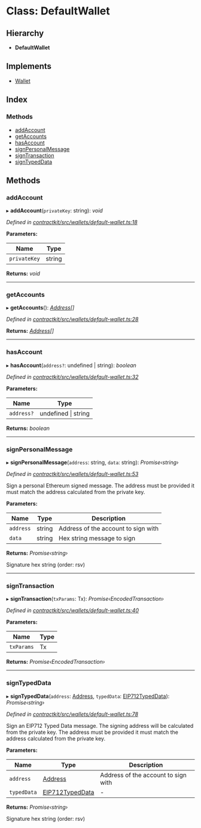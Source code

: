 # Class: DefaultWallet

## Hierarchy

* **DefaultWallet**

## Implements

* [Wallet](../interfaces/_contractkit_src_wallets_wallet_.wallet.md)

## Index

### Methods

* [addAccount](_contractkit_src_wallets_default_wallet_.defaultwallet.md#addaccount)
* [getAccounts](_contractkit_src_wallets_default_wallet_.defaultwallet.md#getaccounts)
* [hasAccount](_contractkit_src_wallets_default_wallet_.defaultwallet.md#hasaccount)
* [signPersonalMessage](_contractkit_src_wallets_default_wallet_.defaultwallet.md#signpersonalmessage)
* [signTransaction](_contractkit_src_wallets_default_wallet_.defaultwallet.md#signtransaction)
* [signTypedData](_contractkit_src_wallets_default_wallet_.defaultwallet.md#signtypeddata)

## Methods

###  addAccount

▸ **addAccount**(`privateKey`: string): *void*

*Defined in [contractkit/src/wallets/default-wallet.ts:18](https://github.com/celo-org/celo-monorepo/blob/master/packages/contractkit/src/wallets/default-wallet.ts#L18)*

**Parameters:**

Name | Type |
------ | ------ |
`privateKey` | string |

**Returns:** *void*

___

###  getAccounts

▸ **getAccounts**(): *[Address](../modules/_contractkit_src_base_.md#address)[]*

*Defined in [contractkit/src/wallets/default-wallet.ts:28](https://github.com/celo-org/celo-monorepo/blob/master/packages/contractkit/src/wallets/default-wallet.ts#L28)*

**Returns:** *[Address](../modules/_contractkit_src_base_.md#address)[]*

___

###  hasAccount

▸ **hasAccount**(`address?`: undefined | string): *boolean*

*Defined in [contractkit/src/wallets/default-wallet.ts:32](https://github.com/celo-org/celo-monorepo/blob/master/packages/contractkit/src/wallets/default-wallet.ts#L32)*

**Parameters:**

Name | Type |
------ | ------ |
`address?` | undefined &#124; string |

**Returns:** *boolean*

___

###  signPersonalMessage

▸ **signPersonalMessage**(`address`: string, `data`: string): *Promise‹string›*

*Defined in [contractkit/src/wallets/default-wallet.ts:53](https://github.com/celo-org/celo-monorepo/blob/master/packages/contractkit/src/wallets/default-wallet.ts#L53)*

Sign a personal Ethereum signed message.
The address must be provided it must match the address calculated from the private key.

**Parameters:**

Name | Type | Description |
------ | ------ | ------ |
`address` | string | Address of the account to sign with |
`data` | string | Hex string message to sign |

**Returns:** *Promise‹string›*

Signature hex string (order: rsv)

___

###  signTransaction

▸ **signTransaction**(`txParams`: Tx): *Promise‹EncodedTransaction›*

*Defined in [contractkit/src/wallets/default-wallet.ts:40](https://github.com/celo-org/celo-monorepo/blob/master/packages/contractkit/src/wallets/default-wallet.ts#L40)*

**Parameters:**

Name | Type |
------ | ------ |
`txParams` | Tx |

**Returns:** *Promise‹EncodedTransaction›*

___

###  signTypedData

▸ **signTypedData**(`address`: [Address](../modules/_contractkit_src_base_.md#address), `typedData`: [EIP712TypedData](../interfaces/_contractkit_src_utils_sign_typed_data_utils_.eip712typeddata.md)): *Promise‹string›*

*Defined in [contractkit/src/wallets/default-wallet.ts:78](https://github.com/celo-org/celo-monorepo/blob/master/packages/contractkit/src/wallets/default-wallet.ts#L78)*

Sign an EIP712 Typed Data message. The signing address will be calculated from the private key.
The address must be provided it must match the address calculated from the private key.

**Parameters:**

Name | Type | Description |
------ | ------ | ------ |
`address` | [Address](../modules/_contractkit_src_base_.md#address) | Address of the account to sign with |
`typedData` | [EIP712TypedData](../interfaces/_contractkit_src_utils_sign_typed_data_utils_.eip712typeddata.md) | - |

**Returns:** *Promise‹string›*

Signature hex string (order: rsv)
